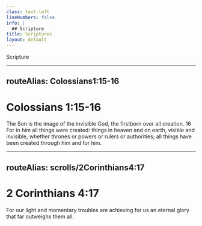 ```yaml
---
class: text-left
lineNumbers: false
info: |
  ## Scripture 
title: Scriptures
layout: default
---
```


Scripture

---
routeAlias: Colossians1:15-16
---

# Colossians 1:15-16

The Son is the image of the invisible God, the firstborn over all creation. 16 For in him all things were created: things in heaven and on earth, visible and invisible, whether thrones or powers or rulers or authorities; all things have been created through him and for him.

---
routeAlias: scrolls/2Corinthians4:17
---

# 2 Corinthians 4:17
For our light and momentary troubles are achieving for us an eternal glory that far outweighs them all.